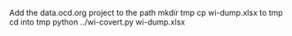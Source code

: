 Add the data.ocd.org project to the path
mkdir tmp
cp wi-dump.xlsx to tmp
cd into tmp
python ../wi-covert.py wi-dump.xlsx

